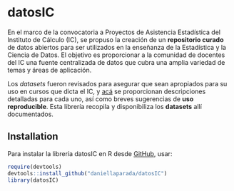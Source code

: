 
<!-- README.md is generated from README.Rmd. Please edit that file -->

# datosIC

<!-- badges: start -->
<!-- badges: end -->

En el marco de la convocatoria a Proyectos de Asistencia Estadística del
Instituto de Cálculo (IC), se propuso la creación de un **repositorio
curado** de datos abiertos para ser utilizados en la enseñanza de la
Estadística y la Ciencia de Datos. El objetivo es proporcionar a la
comunidad de docentes del IC una fuente centralizada de datos que cubra
una amplia variedad de temas y áreas de aplicación.

Los *datasets* fueron revisados para asegurar que sean apropiados para
su uso en cursos que dicta el IC, y
[acá](https://daniellaparada.github.io/IC-datasets-docencia) se
proporcionan descripciones detalladas para cada uno, así como breves
sugerencias de **uso reproducible**. Esta librería recopila y
disponibiliza los **datasets** allí documentados.

## Installation

Para instalar la librería datosIC en R desde
[GitHub](https://github.com), usar:

``` r
require(devtools)
devtools::install_github("daniellaparada/datosIC")
library(datosIC)
```
